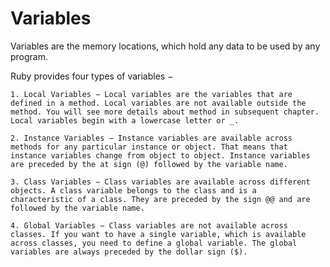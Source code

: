 # Variables

Variables are the memory locations, which hold any data to be used by any program.

Ruby provides four types of variables −

    1. Local Variables − Local variables are the variables that are
    defined in a method. Local variables are not available outside the 
    method. You will see more details about method in subsequent chapter. 
    Local variables begin with a lowercase letter or _.

    2. Instance Variables − Instance variables are available across 
    methods for any particular instance or object. That means that 
    instance variables change from object to object. Instance variables 
    are preceded by the at sign (@) followed by the variable name.

    3. Class Variables − Class variables are available across different 
    objects. A class variable belongs to the class and is a 
    characteristic of a class. They are preceded by the sign @@ and are 
    followed by the variable name.

    4. Global Variables − Class variables are not available across 
    classes. If you want to have a single variable, which is available 
    across classes, you need to define a global variable. The global 
    variables are always preceded by the dollar sign ($).

